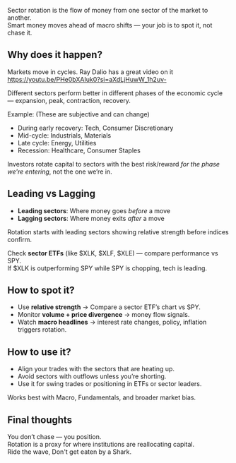 Sector rotation is the flow of money from one sector of the market to another.  
Smart money moves ahead of macro shifts — your job is to spot it, not chase it.

## Why does it happen?

Markets move in cycles. Ray Dalio has a great video on it https://youtu.be/PHe0bXAIuk0?si=aXdLjHuwW_1h2uv-

Different sectors perform better in different phases of the economic cycle — expansion, peak, contraction, recovery.

Example: (These are subjective and can change)
- During early recovery: Tech, Consumer Discretionary
- Mid-cycle: Industrials, Materials
- Late cycle: Energy, Utilities
- Recession: Healthcare, Consumer Staples

Investors rotate capital to sectors with the best risk/reward *for the phase we're entering*, not the one we’re in.

## Leading vs Lagging

- **Leading sectors**: Where money goes *before* a move
- **Lagging sectors**: Where money exits *after* a move

Rotation starts with leading sectors showing relative strength before indices confirm.

Check **sector ETFs** (like $XLK, $XLF, $XLE) — compare performance vs SPY.  
If $XLK is outperforming SPY while SPY is chopping, tech is leading.

## How to spot it?

- Use **relative strength** → Compare a sector ETF’s chart vs SPY.
- Monitor **volume + price divergence** → money flow signals.
- Watch **macro headlines** → interest rate changes, policy, inflation triggers rotation.

## How to use it?

- Align your trades with the sectors that are heating up.
- Avoid sectors with outflows unless you’re shorting.
- Use it for swing trades or positioning in ETFs or sector leaders.

Works best with Macro, Fundamentals, and broader market bias.

## Final thoughts

You don’t chase — you position.  
Rotation is a proxy for where institutions are reallocating capital.  
Ride the wave, Don't get eaten by a Shark.